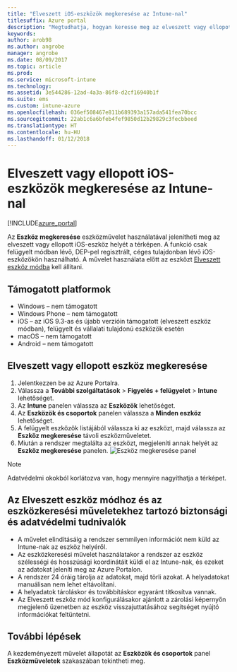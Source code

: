 ```yaml
---
title: "Elveszett iOS-eszközök megkeresése az Intune-nal"
titlesuffix: Azure portal
description: "Megtudhatja, hogyan keresse meg az elveszett vagy ellopott iOS-eszközöket az Intune-ban.”"
keywords: 
author: arob98
ms.author: angrobe
manager: angrobe
ms.date: 08/09/2017
ms.topic: article
ms.prod: 
ms.service: microsoft-intune
ms.technology: 
ms.assetid: 3e544286-12ad-4a3a-86f8-d2cf16940b1f
ms.suite: ems
ms.custom: intune-azure
ms.openlocfilehash: 036ef508467e811b689393a157ada541fea70bcc
ms.sourcegitcommit: 22ab1c6a6bfeb4fef9850d12b29829c3fecbbeed
ms.translationtype: HT
ms.contentlocale: hu-HU
ms.lasthandoff: 01/12/2018
---
```

# <a name="locate-lost-or-stolen-ios-devices-with-intune"></a>Elveszett vagy ellopott iOS-eszközök megkeresése az Intune-nal


[!INCLUDE[azure_portal](./includes/azure_portal.md)]

Az **Eszköz megkeresése** eszközművelet használatával jelenítheti meg az elveszett vagy ellopott iOS-eszköz helyét a térképen. A funkció csak felügyelt módban lévő, DEP-pel regisztrált, céges tulajdonban lévő iOS-eszközökön használható. A művelet használata előtt az eszközt [Elveszett eszköz módba](/intune-azure/manage-devices/lost-mode.md) kell állítani.

## <a name="supported-platforms"></a>Támogatott platformok

- Windows – nem támogatott
- Windows Phone – nem támogatott
- iOS – az iOS 9.3-as és újabb verzióin támogatott (elveszett eszköz módban), felügyelt és vállalati tulajdonú eszközök esetén
- macOS – nem támogatott
- Android – nem támogatott

## <a name="how-to-locate-a-lost-or-stolen-device"></a>Elveszett vagy ellopott eszköz megkeresése

1. Jelentkezzen be az Azure Portalra.
2. Válassza a **További szolgáltatások** > **Figyelés + felügyelet** > **Intune** lehetőséget.
3. Az **Intune** panelen válassza az **Eszközök** lehetőséget.
4. Az **Eszközök és csoportok** panelen válassza a **Minden eszköz** lehetőséget.
5. A felügyelt eszközök listájából válassza ki az eszközt, majd válassza az **Eszköz megkeresése** távoli eszközműveletet.
6. Miután a rendszer megtalálta az eszközt, megjeleníti annak helyét az **Eszköz megkeresése** panelen.
    ![Eszköz megkeresése panel](./media/locate-device.png)

>[!NOTE]
>Adatvédelmi okokból korlátozva van, hogy mennyire nagyíthatja a térképet.

## <a name="security-and-privacy-information-for-the-lost-mode-and-locate-device-actions"></a>Az Elveszett eszköz módhoz és az eszközkeresési műveletekhez tartozó biztonsági és adatvédelmi tudnivalók
- A művelet elindításáig a rendszer semmilyen információt nem küld az Intune-nak az eszköz helyéről.
- Az eszközkeresési művelet használatakor a rendszer az eszköz szélességi és hosszúsági koordinátáit küldi el az Intune-nak, és ezeket az adatokat jeleníti meg az Azure Portalon.
- A rendszer 24 óráig tárolja az adatokat, majd törli azokat. A helyadatokat manuálisan nem lehet eltávolítani.
- A helyadatok tároláskor és továbbításkor egyaránt titkosítva vannak.
- Az Elveszett eszköz mód konfigurálásakor ajánlott a zárolási képernyőn megjelenő üzenetben az eszköz visszajuttatásához segítséget nyújtó információkat feltüntetni.


## <a name="next-steps"></a>További lépések

A kezdeményezett művelet állapotát az **Eszközök és csoportok** panel **Eszközműveletek** szakaszában tekintheti meg.
